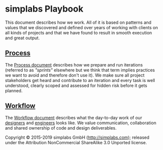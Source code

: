 # simplabs Playbook

This document describes how we work. All of it is based on patterns and values
that we discovered and defined over years of working with clients on all kinds
of projects and that we have found to result in smooth execution and great
output.

## [Process](./process)

The [Process document](./process) describes how we prepare and run iterations
(referred to as _"sprints"_ elsewhere but we think that term implies practices
we want to avoid and therefore don't use it). We make sure all project
stakeholders get heard and contribute to an iteration and every task is well
understood, clearly scoped and assessed for hidden risk before it gets planned.

## [Workflow](./workflow)

The [Workflow document](./workflow) describes what the day-to-day work of our
[designers](./workflow/design) and [engineers](./workflow/engineering) looks
like. We value communication, collaboration and shared ownership of code and
design deliverables.

Copyright © 2015-2019 simplabs GmbH (http://simplabs.com); released under the
Attribution NonCommercial ShareAlike 3.0 Unported license.
